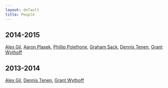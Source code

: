 ```yaml
---
layout: default
title: People
---
```


## 2014-2015
[Alex Gil](https://twitter.com/elotroalex), [Aaron Plasek](http://aaronplasek.com), [Phillip Polefrone](https://github.com/prpole), [Graham Sack](http://www.columbia.edu/~gas2117/grahamsack.html), [Dennis Tenen](http://dennistenen.com), [Grant Wythoff](https://github.com/gwijthoff)

## 2013-2014
[Alex Gil](https://twitter.com/elotroalex), [Dennis Tenen](http://dennistenen.com), [Grant Wythoff](https://github.com/gwijthoff)






